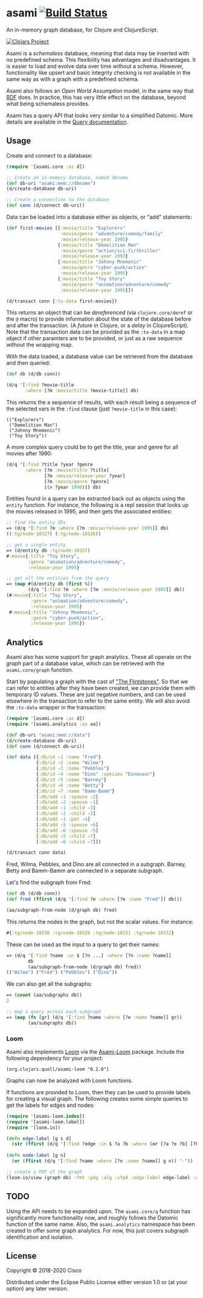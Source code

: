 # asami [![Build Status](https://travis-ci.org/threatgrid/asami.svg?branch=master)](https://travis-ci.org/threatgrid/asami)

An in-memory graph database, for Clojure and ClojureScript.

[![Clojars Project](http://clojars.org/org.clojars.quoll/asami/latest-version.svg)](http://clojars.org/org.clojars.quoll/asami)

Asami is a _schemaless_ database, meaning that data may be inserted with no predefined schema. This flexibility has advantages and disadvantages. It is easier to load and evolve data over time without a schema. However, functionality like upsert and basic integrity checking is not available in the same way as with a graph with a predefined schema.

Asami also follows an _Open World Assumption_ model, in the same way that [RDF](http://www.w3.org/TR/rdf-primer) does. In practice, this has very little effect on the database, beyond what being schemaless provides.

Asami has a query API that looks very similar to a simplified Datomic. More details are available in the [Query documentation](https://github.com/threatgrid/asami/wiki/Querying).

## Usage

Create and connect to a database:

```clojure
(require '[asami.core :as d])

;; Create an in-memory database, named dbname
(def db-uri "asami:mem://dbname")
(d/create-database db-uri)

;; Create a connection to the database
(def conn (d/connect db-uri))
```

Data can be loaded into a database either as objects, or "add" statements:

```clojure
(def first-movies [{:movie/title "Explorers"
                    :movie/genre "adventure/comedy/family"
                    :movie/release-year 1985}
                   {:movie/title "Demolition Man"
                    :movie/genre "action/sci-fi/thriller"
                    :movie/release-year 1993}
                   {:movie/title "Johnny Mnemonic"
                    :movie/genre "cyber-punk/action"
                    :movie/release-year 1995}
                   {:movie/title "Toy Story"
                    :movie/genre "animation/adventure/comedy"
                    :movie/release-year 1995}])

(d/transact conn {:tx-data first-movies})
```
This returns an object that can be _dereferenced_ (via `clojure.core/deref` or the `@` macro) to provide information about the state of the database before and after the transaction. (A _future_ in Clojure, or a _delay_ in ClojureScript). Note that the transaction data can be provided as the `:tx-data` in a map object if other paramters are to be provided, or just as a raw sequence without the wrapping map.

With the data loaded, a database value can be retrieved from the database and then queried:

```clojure
(def db (d/db conn))

(d/q '[:find ?movie-title
       :where [?m :movie/title ?movie-title]] db)
```
This returns the a sequence of results, with each result being a sequence of the selected vars in the `:find` clause (just `?movie-title` in this case):
```
(("Explorers")
 ("Demolition Man")
 ("Johnny Mnemonic")
 ("Toy Story"))
```
A more complex query could be to get the title, year and genre for all movies after 1990:
```clojure
(d/q '[:find ?title ?year ?genre
       :where [?m :movie/title ?title]
              [?m :movie/release-year ?year]
              [?m :movie/genre ?genre]
              [(> ?year 1990)]] db)
```
Entities found in a query can be extracted back out as objects using the `entity` function. For instance, the following is a repl session that looks up the movies released in 1995, and then gets the associated entities:
```clojure
;; find the entity IDs
=> (d/q '[:find ?m :where [?m :movie/release-year 1995]] db)
((:tg/node-10327) (:tg/node-10326))

;; get a single entity
=> (d/entity db :tg/node-10327)
#:movie{:title "Toy Story",
        :genre "animation/adventure/comedy",
        :release-year 1995}

;; get all the entities from the query
=> (map #(d/entity db (first %))
        (d/q '[:find ?m :where [?m :movie/release-year 1995]] db))
(#:movie{:title "Toy Story",
         :genre "animation/adventure/comedy",
         :release-year 1995}
 #:movie{:title "Johnny Mnemonic",
         :genre "cyber-punk/action",
         :release-year 1995})
```

## Analytics
Asami also has some support for graph analytics. These all operate on the _graph_ part of a database value, which can be retrieved with the `asami.core/graph` function.

Start by populating a graph with the cast of ["The Flintstones"](https://www.imdb.com/title/tt0053502/). So that we can refer to entities after they have been created, we can provide them with temporary ID values. These are just negative numbers, and can be used elsewhere in the transaction to refer to the same entity. We will also avoid the `:tx-data` wrapper in the transaction:
```clojure
(require '[asami.core :as d])
(require '[asami.analytics :as aa])

(def db-uri "asami:mem://data")
(d/create-database db-uri)
(def conn (d/connect db-uri))

(def data [{:db/id -1 :name "Fred"}
           {:db/id -2 :name "Wilma"}
           {:db/id -3 :name "Pebbles"}
           {:db/id -4 :name "Dino" :species "Dinosaur"}
           {:db/id -5 :name "Barney"}
           {:db/id -6 :name "Betty"}
           {:db/id -7 :name "Bamm-Bamm"}
           [:db/add -1 :spouse -2]
           [:db/add -2 :spouse -1]
           [:db/add -1 :child -3]
           [:db/add -2 :child -3]
           [:db/add -1 :pet -4]
           [:db/add -5 :spouse -6]
           [:db/add -6 :spouse -5]
           [:db/add -5 :child -7]
           [:db/add -6 :child -7]])

(d/transact conn data)
```
Fred, Wilma, Pebbles, and Dino are all connected in a subgraph. Barney, Betty and Bamm-Bamm are connected in a separate subgraph.

Let's find the subgraph from Fred:
```clojure
(def db (d/db conn))
(def fred (ffirst (d/q '[:find ?e :where [?e :name "Fred"]] db)))

(aa/subgraph-from-node (d/graph db) fred)
```
This returns the nodes in the graph, but not the scalar values. For instance:
```clojure
#{:tg/node-10330 :tg/node-10329 :tg/node-10331 :tg/node-10332}
```
These can be used as the input to a query to get their names:
```clojure
=> (d/q '[:find ?name :in $ [?n ...] :where [?n :name ?name]]
        db
        (aa/subgraph-from-node (d/graph db) fred))
(("Wilma") ("Fred") ("Pebbles") ("Dino"))
```

We can also get all the subgraphs:
```clojure
=> (count (aa/subgraphs db))
2

;; map a query across each subgraph
=> (map (fn [gr] (d/q '[:find ?name :where [?e :name ?name]] gr))
        (aa/subgraphs db))
```

### Loom
Asami also implements [Loom](https://github.com/aysylu/loom) via the [Asami-Loom](https://github.com/threatgrid/asami-loom) package.
Include the following dependency for your project:
```
[org.clojars.quoll/asami-loom "0.2.0"]
```

Graphs can now be analyzed with Loom functions.

If functions are provided to Loom, then they can be used to provide labels for creating a visual graph. The following creates some simple queries to get the labels for edges and nodes:
```clojure
(require '[asami-loom.index])
(require '[asami-loom.label])
(require '[loom.io])

(defn edge-label [g s d]
  (str (ffirst (d/q '[:find ?edge :in $ ?a ?b :where (or [?a ?e ?b] [?b ?e ?a])] g s d))))
  
(defn node-label [g n]
  (or (ffirst (d/q '[:find ?name :where [?n :name ?name]] g n)) "-"))

;; create a PDF of the graph
(loom-io/view (graph db) :fmt :pdg :alg :sfpd :edge-label edge-label :node-label node-label)
```


## TODO
Using the API needs to be expanded upon. The `asami.core/q` function has significantly more functionality now, and roughly follows the Datomic function of the same name. Also, the `asami.analytics` namespace has been created to offer some graph analytics. For now, this just covers subgraph identification and isolation.

## License

Copyright © 2018-2020 Cisco

Distributed under the Eclipse Public License either version 1.0 or (at
your option) any later version.
